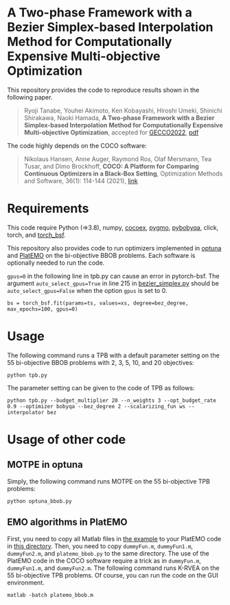 # A Two-phase Framework with a Bezier Simplex-based Interpolation Method for Computationally Expensive Multi-objective Optimization

This repository provides the code to reproduce results shown in the following paper.

> Ryoji Tanabe, Youhei Akimoto, Ken Kobayashi, Hiroshi Umeki, Shinichi Shirakawa, Naoki Hamada, **A Two-phase Framework with a Bezier Simplex-based Interpolation Method for Computationally Expensive Multi-objective Optimization**, accepted for [GECCO2022](https://gecco-2022.sigevo.org), [pdf](https://arxiv.org/abs/2203.15292)

The code highly depends on the COCO software:

> Nikolaus Hansen, Anne Auger, Raymond Ros, Olaf Mersmann, Tea Tusar, and Dimo Brockhoff, **COCO: A Platform for Comparing Continuous Optimizers in a Black-Box Setting**, Optimization Methods and Software, 36(1): 114-144 (2021), [link](https://arxiv.org/abs/1603.08785)


# Requirements

This code require Python (=>3.8), numpy, [cocoex](https://github.com/numbbo/coco), [pygmo](https://esa.github.io/pygmo2/index.html), [pybobyqa](https://numericalalgorithmsgroup.github.io/pybobyqa/build/html/index.html#), click, torch, and [torch\_bsf](https://gitlab.com/hmkz/pytorch-bsf). 

This repository also provides code to run optimizers implemented in [optuna](https://github.com/optuna/optuna) and [PlatEMO](https://github.com/BIMK/PlatEMO) on the bi-objective BBOB problems. Each software is optionally needed to run the code.

``gpus=0`` in the following line in tpb.py can cause an error in pytorch-bsf. The argument ``auto_select_gpus=True`` in line 215 in [bezier\_simplex.py](https://gitlab.com/hmkz/pytorch-bsf/-/blob/master/torch_bsf/bezier_simplex.py) should be ``auto_select_gpus=False`` when the option ``gpus`` is set to 0.

```
bs = torch_bsf.fit(params=ts, values=xs, degree=bez_degree, max_epochs=100, gpus=0)
```

# Usage

The following command runs a TPB with a default parameter setting on the 55 bi-objective BBOB problems with 2, 3, 5, 10, and 20 objectives:

```
python tpb.py
```
The parameter setting can be given to the code of TPB as follows:

```
python tpb.py --budget_multiplier 20 --n_weights 3 --opt_budget_rate 0.9 --optimizer bobyqa --bez_degree 2 --scalarizing_fun ws --interpolator bez
```

# Usage of other code

## MOTPE in optuna

Simply, the following command runs MOTPE on the 55 bi-objective TPB problems:

```
python optuna_bbob.py
```

## EMO algorithms in PlatEMO

First, you need to copy all Matlab files in [the example](https://github.com/numbbo/coco/tree/master/code-experiments/build/matlab) to your PlatEMO code in [this directory](https://github.com/BIMK/PlatEMO/tree/master/PlatEMO). Then, you need to copy ``dummyFun.m``, ``dummyFun1.m``, ``dummyFun2.m``, and ``platemo_bbob.py`` to the same directory. The use of the PlatEMO code in the COCO software require a trick as in ``dummyFun.m``, ``dummyFun1.m``, and ``dummyFun2.m``. The following command runs K-RVEA on the 55 bi-objective TPB problems. Of course, you can run the code on the GUI environment.

```
matlab -batch platemo_bbob.m
```
